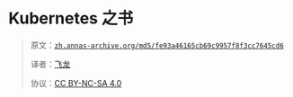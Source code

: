 # Kubernetes 之书

> 原文：[`zh.annas-archive.org/md5/fe93a46165cb69c9957f8f3cc7645cd6`](https://zh.annas-archive.org/md5/fe93a46165cb69c9957f8f3cc7645cd6)
> 
> 译者：[飞龙](https://github.com/wizardforcel)
> 
> 协议：[CC BY-NC-SA 4.0](http://creativecommons.org/licenses/by-nc-sa/4.0/)